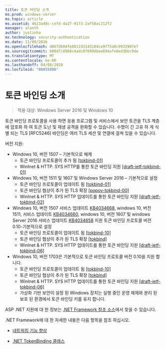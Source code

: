 ```yaml
---
title: 토큰 바인딩 소개
ms.prod: windows-server
ms.topic: article
ms.assetid: 4623a48c-cefd-4a27-9173-2af58ac212f2
manager: alanth
author: justinha
ms.technology: security-authentication
ms.date: 11/09/2016
ms.openlocfilehash: d067db04fe881193143104ce9f75a0c9932907e7
ms.sourcegitcommit: b00d7c8968c4adc8f699dbee694afe6ed36bc9de
ms.translationtype: MT
ms.contentlocale: ko-KR
ms.lasthandoff: 04/08/2020
ms.locfileid: "80855896"
---
```

# <a name="introducing-token-binding"></a>토큰 바인딩 소개

>적용 대상: Windows Server 2016 및 Windows 10

토큰 바인딩 프로토콜을 사용 하면 응용 프로그램 및 서비스에서 보안 토큰을 TLS 계층에 암호화 하 여 토큰 도난 및 재생 공격을 완화할 수 있습니다. 수명이 긴 고유 하 게 식별 되는 TLS [RFC5246] 바인딩은 여러 TLS 세션 및 연결에 걸쳐 있을 수 있습니다.

버전 지원:

- Windows 10, 버전 1507 – 기본적으로 해제
    - 토큰 바인딩 프로토콜이 추가 됨 [[tokbind-01]](https://datatracker.ietf.org/doc/draft-ietf-tokbind-protocol/01/)
    - WinInet & HTTP. SYS HTTP를 통한 토큰 바인딩 지원 [[draft-ietf-tokbind-01]](https://datatracker.ietf.org/doc/draft-ietf-tokbind-https/01/)
- Windows 10, 버전 1511 및 1607 및 Windows Server 2016 – 기본적으로 설정
    - 토큰 바인딩 프로토콜이 업데이트 됨 [[tokbind-01]](https://datatracker.ietf.org/doc/draft-ietf-tokbind-protocol/01/)
    - 토큰 바인딩 협상이 추가 된 TLS 확장 [[popov-tokbind-00]](https://tools.ietf.org/html/draft-popov-tokbind-negotiation-00)
    - WinInet & HTTP. SYS HTTP 업데이트를 통한 토큰 바인딩 지원 [[draft-ietf-tokbind-02]](https://datatracker.ietf.org/doc/draft-ietf-tokbind-https/02/)
- Windows 10, 버전 1507 서비스 업데이트 [KB4034668](https://support.microsoft.com/kb/KB4034668), windows 10, 버전 1511, 서비스 업데이트 [KB4034660](https://support.microsoft.com/kb/KB4034660), windows 10, 버전 1607 및 windows Server 2016 서비스 업데이트 [KB4034658](https://support.microsoft.com/kb/KB4034658) 지원 토큰 바인딩 프로토콜 버전 0.10-기본적으로 설정
    - 토큰 바인딩 프로토콜이 업데이트 됨 [[tokbind-10]](https://datatracker.ietf.org/doc/draft-ietf-tokbind-protocol/10/)
    - 토큰 바인딩 협상이 추가 된 TLS 확장 [[tokbind]](https://tools.ietf.org/html/draft-ietf-tokbind-negotiation-05)
    - WinInet & HTTP. SYS HTTP 업데이트를 통한 토큰 바인딩 지원 [[draft-ietf-tokbind-06]](https://datatracker.ietf.org/doc/draft-ietf-tokbind-https/06/)
- Windows 10, 버전 1703은 기본적으로 토큰 바인딩 프로토콜 버전 0.10을 지원 합니다.
    - 토큰 바인딩 프로토콜이 업데이트 됨 [[tokbind-10]](https://datatracker.ietf.org/doc/draft-ietf-tokbind-protocol/10/)
    - 토큰 바인딩 협상이 추가 된 TLS 확장 [[tokbind]](https://tools.ietf.org/html/draft-ietf-tokbind-negotiation-05)
    - WinInet & HTTP. SYS HTTP 업데이트를 통한 토큰 바인딩 지원 [[draft-ietf-tokbind-06]](https://datatracker.ietf.org/doc/draft-ietf-tokbind-https/06/)
    - 가상화 기반 보안이 설정 된 Windows 장치는 실행 중인 운영 체제와 분리 된 보호 된 환경에서 토큰 바인딩 키를 유지 합니다.

ASP .NET 지원에 대 한 정보는 [.NET Framework 참조 소스](https://referencesource.microsoft.com/#System.Web/ITlsTokenBindingInfo.cs,4a5e5668f5c31170)에서 찾을 수 있습니다. 

.NET Framework에 대 한 자세한 내용은 다음 항목을 참조 하십시오.

- [네트워킹 기능 향상](https://blogs.msdn.microsoft.com/dotnet/2015/11/30/net-framework-4-6-1-is-now-available/#networking)

- [.NET TokenBinding 클래스](https://msdn.microsoft.com/library/system.security.authentication.extendedprotection.tokenbinding.aspx)
